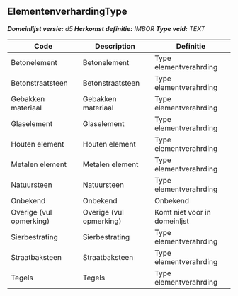 ﻿## ElementenverhardingType

*__Domeinlijst versie:__ d5*
*__Herkomst definitie:__ IMBOR*
*__Type veld:__ TEXT*

|__Code__ |__Description__ |__Definitie__	|
|	---	|	---	|   ---	| 
| Betonelement | Betonelement | Type elementverahrding |
| Betonstraatsteen | Betonstraatsteen | Type elementverahrding |
| Gebakken materiaal | Gebakken materiaal | Type elementverahrding |
| Glaselement | Glaselement | Type elementverahrding |
| Houten element | Houten element | Type elementverahrding |
| Metalen element | Metalen element | Type elementverahrding |
| Natuursteen | Natuursteen | Type elementverahrding |
| Onbekend | Onbekend | Onbekend |
| Overige (vul opmerking) | Overige (vul opmerking) | Komt niet voor in domeinljst |
| Sierbestrating | Sierbestrating | Type elementverahrding |
| Straatbaksteen | Straatbaksteen | Type elementverahrding |
| Tegels | Tegels | Type elementverahrding |

